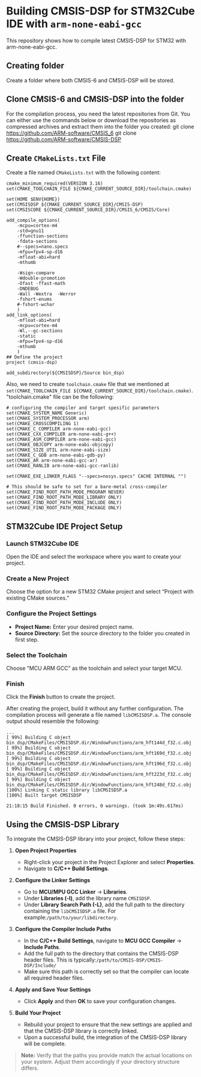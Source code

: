 # Building CMSIS-DSP for STM32Cube IDE with ```arm-none-eabi-gcc```
This repository shows how to compile latest CMSIS-DSP for STM32 with arm-none-eabi-gcc.

## Creating folder
Create a folder where both CMSIS-6 and CMSIS-DSP will be stored.

## Clone CMSIS-6 and CMSIS-DSP into the folder
For the compilation process, you need the latest repositories from Git. You can either use the commands below or download the repositories as compressed archives and extract them into the folder you created:
git clone https://github.com/ARM-software/CMSIS_6
git clone https://github.com/ARM-software/CMSIS-DSP

## Create ```CMakeLists.txt``` File

Create a file named ```CMakeLists.txt``` with the following content:

```
cmake_minimum_required(VERSION 3.16)
set(CMAKE_TOOLCHAIN_FILE ${CMAKE_CURRENT_SOURCE_DIR}/toolchain.cmake)

set(HOME $ENV{HOME})
set(CMSISDSP ${CMAKE_CURRENT_SOURCE_DIR}/CMSIS-DSP)
set(CMSISCORE ${CMAKE_CURRENT_SOURCE_DIR}/CMSIS_6/CMSIS/Core)

add_compile_options(
    -mcpu=cortex-m4
    -std=gnu11
    -ffunction-sections
    -fdata-sections
    #--specs=nano.specs
    -mfpu=fpv4-sp-d16
    -mfloat-abi=hard
    -mthumb
    
    -Wsign-compare
    -Wdouble-promotion
    -Ofast -ffast-math
    -DNDEBUG
    -Wall -Wextra  -Werror
    -fshort-enums 
    #-fshort-wchar
    )
add_link_options(
    -mfloat-abi=hard    
    -mcpu=cortex-m4
    -Wl,--gc-sections
    -static
    -mfpu=fpv4-sp-d16
    -mthumb
    )
## Define the project
project (cmsis-dsp)

add_subdirectory(${CMSISDSP}/Source bin_dsp)
```

Also, we need to create ```toolchain.cmake``` file that we mentioned at ```set(CMAKE_TOOLCHAIN_FILE ${CMAKE_CURRENT_SOURCE_DIR}/toolchain.cmake)```. "toolchain.cmake" file can be the following:
```
# configuring the compiler and target spesific parameters
set(CMAKE_SYSTEM_NAME Generic)
set(CMAKE_SYSTEM_PROCESSOR arm)
set(CMAKE_CROSSCOMPILING 1)
set(CMAKE_C_COMPILER arm-none-eabi-gcc)
set(CMAKE_CXX_COMPILER arm-none-eabi-g++)
set(CMAKE_ASM_COMPILER arm-none-eabi-gcc)
set(CMAKE_OBJCOPY arm-none-eabi-objcopy)
set(CMAKE_SIZE_UTIL arm-none-eabi-size)
set(CMAKE_C_GDB arm-none-eabi-gdb-py)
set(CMAKE_AR arm-none-eabi-gcc-ar)
set(CMAKE_RANLIB arm-none-eabi-gcc-ranlib)

set(CMAKE_EXE_LINKER_FLAGS "--specs=nosys.specs" CACHE INTERNAL "")

# This should be safe to set for a bare-metal cross-compiler
set(CMAKE_FIND_ROOT_PATH_MODE_PROGRAM NEVER)
set(CMAKE_FIND_ROOT_PATH_MODE_LIBRARY ONLY)
set(CMAKE_FIND_ROOT_PATH_MODE_INCLUDE ONLY)
set(CMAKE_FIND_ROOT_PATH_MODE_PACKAGE ONLY)
```

## STM32Cube IDE Project Setup

### Launch STM32Cube IDE
Open the IDE and select the workspace where you want to create your project.

### Create a New Project
Choose the option for a new STM32 CMake project and select “Project with existing CMake sources.”

### Configure the Project Settings
- **Project Name:** Enter your desired project name.
- **Source Directory:** Set the source directory to the folder you created in first step.

### Select the Toolchain
Choose "MCU ARM GCC" as the toolchain and select your target MCU.

### Finish
Click the **Finish** button to create the project.

After creating the project, build it without any further configuration. The compilation process will generate a file named ```libCMSISDSP.a```. The console output should resemble the following:
```
...
[ 99%] Building C object bin_dsp/CMakeFiles/CMSISDSP.dir/WindowFunctions/arm_hft144d_f32.c.obj
[ 99%] Building C object bin_dsp/CMakeFiles/CMSISDSP.dir/WindowFunctions/arm_hft169d_f32.c.obj
[ 99%] Building C object bin_dsp/CMakeFiles/CMSISDSP.dir/WindowFunctions/arm_hft196d_f32.c.obj
[ 99%] Building C object bin_dsp/CMakeFiles/CMSISDSP.dir/WindowFunctions/arm_hft223d_f32.c.obj
[ 99%] Building C object bin_dsp/CMakeFiles/CMSISDSP.dir/WindowFunctions/arm_hft248d_f32.c.obj
[100%] Linking C static library libCMSISDSP.a
[100%] Built target CMSISDSP

21:18:15 Build Finished. 0 errors, 0 warnings. (took 1m:49s.617ms)
```

## Using the CMSIS-DSP Library
To integrate the CMSIS-DSP library into your project, follow these steps:

1. **Open Project Properties**
   - Right-click your project in the Project Explorer and select **Properties**.
   - Navigate to **C/C++ Build Settings**.

2. **Configure the Linker Settings**
   - Go to **MCU/MPU GCC Linker** → **Libraries**.
   - Under **Libraries (-l)**, add the library name ```CMSISDSP```.
   - Under **Library Search Path (-L)**, add the full path to the directory containing the `libCMSISDSP.a` file. For example:```/path/to/your/libdirectory```.

3. **Configure the Compiler Include Paths**
   - In the **C/C++ Build Settings**, navigate to **MCU GCC Compiler** → **Include Paths**.
   - Add the full path to the directory that contains the CMSIS-DSP header files. This is typically:```/path/to/CMSIS-DSP/CMSIS-DSP/Include/```
   - Make sure this path is correctly set so that the compiler can locate all required header files.

4. **Apply and Save Your Settings**
   - Click **Apply** and then **OK** to save your configuration changes.

5. **Build Your Project**
   - Rebuild your project to ensure that the new settings are applied and that the CMSIS-DSP library is correctly linked.
   - Upon a successful build, the integration of the CMSIS-DSP library will be complete.

> **Note:** Verify that the paths you provide match the actual locations on your system. Adjust them accordingly if your directory structure differs.
